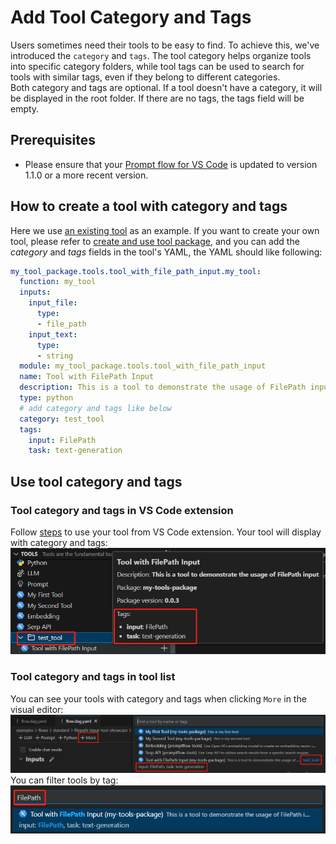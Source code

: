# Add Tool Category and Tags
Users sometimes need their tools to be easy to find. To achieve this, we've introduced the `category` and `tags`. The tool category helps organize tools into specific category folders, while tool tags can be used to search for tools with similar tags, even if they belong to different categories.   
Both category and tags are optional. If a tool doesn't have a category, it will be displayed in the root folder. If there are no tags, the tags field will be empty.

## Prerequisites
- Please ensure that your [Prompt flow for VS Code](https://marketplace.visualstudio.com/items?itemName=prompt-flow.prompt-flow) is updated to version 1.1.0 or a more recent version.

## How to create a tool with category and tags
Here we use [an existing tool](https://github.com/microsoft/promptflow/tree/main/examples/tools/tool-package-quickstart/my_tool_package/yamls/tool_with_file_path_input.yaml) as an example. If you want to create your own tool, please refer to [create and use tool package](create-and-use-tool-package.md#create-custom-tool-package), and you can add the _category_ and _tags_ fields in the tool's YAML, the YAML should like following:
```yaml
my_tool_package.tools.tool_with_file_path_input.my_tool:
  function: my_tool
  inputs:
    input_file:
      type:
      - file_path
    input_text:
      type:
      - string
  module: my_tool_package.tools.tool_with_file_path_input
  name: Tool with FilePath Input
  description: This is a tool to demonstrate the usage of FilePath input
  type: python
  # add category and tags like below
  category: test_tool
  tags:
    input: FilePath
    task: text-generation
```

## Use tool category and tags
### Tool category and tags in VS Code extension
Follow [steps](create-and-use-tool-package.md#use-your-tool-from-vscode-extension) to use your tool from VS Code extension. Your tool will display with category and tags:  
![category_and_tags_in_extension](../../media/how-to-guides/develop-a-tool/category_and_tags_in_extension.png)

### Tool category and tags in tool list
You can see your tools with category and tags when clicking `More` in the visual editor:  
![category_and_tags_in_tool_list](../../media/how-to-guides/develop-a-tool/category_and_tags_in_tool_list.png)  
You can filter tools by tag:  
![filter_tools_by_tag](../../media/how-to-guides/develop-a-tool/filter_tools_by_tag.png)